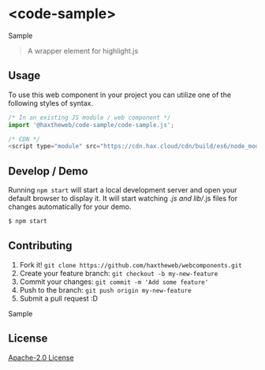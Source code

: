 # &lt;code-sample&gt;

Sample
> A wrapper element for highlight.js

## Usage
To use this web component in your project you can utilize one of the following styles of syntax.

```js
/* In an existing JS module / web component */
import '@haxtheweb/code-sample/code-sample.js';

/* CDN */
<script type="module" src="https://cdn.hax.cloud/cdn/build/es6/node_modules/@haxtheweb/code-sample/code-sample.js"></script>
```

## Develop / Demo
Running `npm start` will start a local development server and open your default browser to display it. It will start watching *.js and lib/*.js files for changes automatically for your demo.
```bash
$ npm start
```


## Contributing

1. Fork it! `git clone https://github.com/haxtheweb/webcomponents.git`
2. Create your feature branch: `git checkout -b my-new-feature`
3. Commit your changes: `git commit -m 'Add some feature'`
4. Push to the branch: `git push origin my-new-feature`
5. Submit a pull request :D

Sample

## License
[Apache-2.0 License](http://opensource.org/licenses/Apache-2.0)